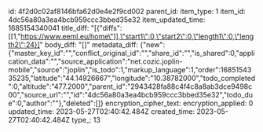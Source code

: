 id: 4f2d0c02af8146bfa62d0e4e2f9cd002
parent_id: 
item_type: 1
item_id: 4dc56a80a3ea4bcb959ccc3bbed35e32
item_updated_time: 1685154340041
title_diff: "[{\"diffs\":[[1,\"https://www.eeml.eu/home\"]],\"start1\":0,\"start2\":0,\"length1\":0,\"length2\":24}]"
body_diff: "[]"
metadata_diff: {"new":{"master_key_id":"","conflict_original_id":"","share_id":"","is_shared":0,"application_data":"","source_application":"net.cozic.joplin-mobile","source":"joplin","is_todo":1,"markup_language":1,"order":1685154335235,"latitude":"44.14926667","longitude":"10.38782000","todo_completed":0,"altitude":"477.2000","parent_id":"2943428fa88c4f4c8a8ab3dce9498c00","source_url":"","id":"4dc56a80a3ea4bcb959ccc3bbed35e32","todo_due":0,"author":""},"deleted":[]}
encryption_cipher_text: 
encryption_applied: 0
updated_time: 2023-05-27T02:40:42.484Z
created_time: 2023-05-27T02:40:42.484Z
type_: 13